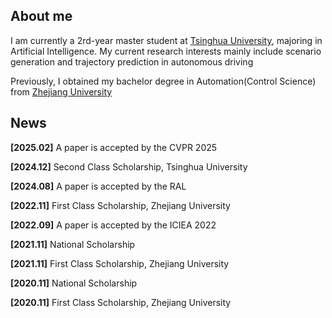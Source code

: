 ## About me

I am currently a 2rd-year master student at [Tsinghua University](https://www.tsinghua.edu.cn/en/), majoring in Artificial Intelligence. My current research interests mainly include scenario generation and trajectory prediction in autonomous driving

Previously, I obtained my bachelor degree in Automation(Control Science) from [Zhejiang University](https://www.zju.edu.cn/)

## News

**[2025.02]** A paper is accepted by the CVPR 2025

**[2024.12]** Second Class Scholarship, Tsinghua University

**[2024.08]** A paper is accepted by the RAL

**[2022.11]** First Class Scholarship, Zhejiang University

**[2022.09]** A paper is accepted by the ICIEA 2022

**[2021.11]** National Scholarship

**[2021.11]** First Class Scholarship, Zhejiang University

**[2020.11]** National Scholarship

**[2020.11]** First Class Scholarship, Zhejiang University 

<!--
**royalmelon0505/royalmelon0505** is a ✨ _special_ ✨ repository because its `README.md` (this file) appears on your GitHub profile.

Here are some ideas to get you started:

- 🔭 I’m currently working on ...
- 🌱 I’m currently learning ...
- 👯 I’m looking to collaborate on ...
- 🤔 I’m looking for help with ...
- 💬 Ask me about ...
- 📫 How to reach me: ...
- 😄 Pronouns: ...
- ⚡ Fun fact: ...
-->
